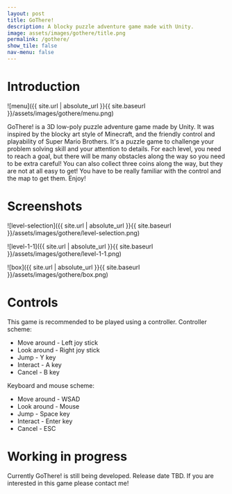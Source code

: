 ```yaml
---
layout: post
title: GoThere!
description: A blocky puzzle adventure game made with Unity.
image: assets/images/gothere/title.png
permalink: /gothere/
show_tile: false
nav-menu: false
---
```

# Introduction

![menu]({{ site.url | absolute_url }}{{ site.baseurl }}/assets/images/gothere/menu.png)

GoThere! is a 3D low-poly puzzle adventure game made by Unity. It was inspired by the blocky art style of Minecraft, and the friendly control and playability of Super Mario Brothers. It's a puzzle game to challenge your problem solving skill and your attention to details. For each level, you need to reach a goal, but there will be many obstacles along the way so you need to be extra careful! You can also collect three coins along the way, but they are not at all easy to get! You have to be really familiar with the control and the map to get them. Enjoy!

# Screenshots

![level-selection]({{ site.url | absolute_url }}{{ site.baseurl }}/assets/images/gothere/level-selection.png)

![level-1-1]({{ site.url | absolute_url }}{{ site.baseurl }}/assets/images/gothere/level-1-1.png)

![box]({{ site.url | absolute_url }}{{ site.baseurl }}/assets/images/gothere/box.png)

# Controls
This game is recommended to be played using a controller.
Controller scheme:
- Move around - Left joy stick
- Look around - Right joy stick
- Jump - Y key
- Interact - A key
- Cancel - B key

Keyboard and mouse scheme:
- Move around - WSAD
- Look around - Mouse
- Jump - Space key
- Interact - Enter key
- Cancel - ESC

# Working in progress
Currently GoThere! is still being developed. Release date TBD. If you are interested in this game please contact me!
